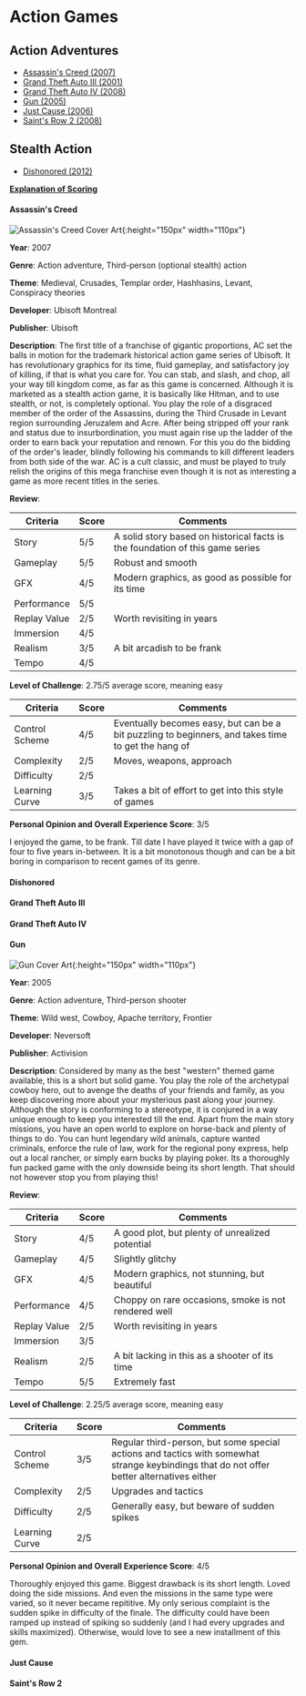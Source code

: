 # Action Games

## Action Adventures
* [Assassin's Creed (2007)](#assassins-creed)
* [Grand Theft Auto III (2001)](#grand-theft-auto-iii)
* [Grand Theft Auto IV (2008)](#grand-theft-auto-iv)
* [Gun (2005)](#gun)
* [Just Cause (2006)](#just-cause)
* [Saint's Row 2 (2008)](#saints-row-2)

## Stealth Action
* [Dishonored (2012)](#dishonored)

[**Explanation of Scoring**](https://aureliussr.github.io/aurelius-reviews/rubric)

#### Assassin's Creed

![Assassin's Creed Cover Art](https://upload.wikimedia.org/wikipedia/en/9/99/Assassin%27s_Creed_cover.png "Cover art copyright of Ubisoft. Source Wikipedia. Thumbnail image for commentary as per Fair Use policy"){:height="150px" width="110px"}

**Year**: 2007

**Genre**: Action adventure, Third-person (optional stealth) action

**Theme**: Medieval, Crusades, Templar order, Hashhasins, Levant, Conspiracy theories

**Developer**: Ubisoft Montreal

**Publisher**: Ubisoft

**Description**: The first title of a franchise of gigantic proportions, AC set the balls in motion for the trademark historical action game series of Ubisoft. It has revolutionary graphics for its time, fluid gameplay, and satisfactory joy of killing, if that is what you care for. You can stab, and slash, and chop, all your way till kingdom come, as far as this game is concerned. Although it is marketed as a stealth action game, it is basically like Hitman, and to use stealth, or not, is completely optional. You play the role of a disgraced member of the order of the Assassins, during the Third Crusade in Levant region surrounding Jeruzalem and Acre. After being stripped off your rank and status due to insurbordination, you must again rise up the ladder of the order to earn back your reputation and renown. For this you do the bidding of the order's leader, blindly following his commands to kill different leaders from both side of the war. AC is a cult classic, and must be played to truly relish the origins of this mega franchise even though it is not as interesting a game as more recent titles in the series.

**Review**:

| Criteria     | Score | Comments |
|--------------|-------|----------|
| Story        | 5/5     | A solid story based on historical facts is the foundation of this game series |
| Gameplay     | 5/5     | Robust and smooth        |
| GFX          | 4/5     | Modern graphics, as good as possible for its time|
| Performance  | 5/5     | |
| Replay Value | 2/5     | Worth revisiting in years         |
| Immersion    | 4/5     |          |
| Realism      | 3/5     | A bit arcadish to be frank         |
| Tempo        | 4/5     |     |

**Level of Challenge**: 2.75/5 average score, meaning easy

| Criteria       | Score | Comments |
|----------------|-------|----------|
| Control Scheme | 4/5     | Eventually becomes easy, but can be a bit puzzling to beginners, and takes time to get the hang of    |
| Complexity     | 2/5     | Moves, weapons, approach |
| Difficulty     | 2/5     |        |
| Learning Curve | 3/5     | Takes a bit of effort to get into this style of games        |

**Personal Opinion and Overall Experience Score**: 3/5

I enjoyed the game, to be frank. Till date I have played it twice with a gap of four to five years in-between. It is a bit monotonous though and can be a bit boring in comparison to recent games of its genre.

#### Dishonored

#### Grand Theft Auto III

#### Grand Theft Auto IV

#### Gun

![Gun Cover Art](https://upload.wikimedia.org/wikipedia/en/d/d4/Gun_Coverart.jpg "Cover art copyright of Neversoft/Activision. Source Wikipedia. Thumbnail image for commentary as per Fair Use policy"){:height="150px" width="110px"}

**Year**: 2005

**Genre**: Action adventure, Third-person shooter

**Theme**: Wild west, Cowboy, Apache territory, Frontier

**Developer**: Neversoft

**Publisher**: Activision

**Description**: Considered by many as the best "western" themed game available, this is a short but solid game. You play the role of the archetypal cowboy hero, out to avenge the deaths of your friends and family, as you keep discovering more about your mysterious past along your journey. Although the story is conforming to a stereotype, it is conjured in a way unique enough to keep you interested till the end. Apart from the main story missions, you have an open world to explore on horse-back and plenty of things to do. You can hunt legendary wild animals, capture wanted criminals, enforce the rule of law, work for the regional pony express, help out a local rancher, or simply earn bucks by playing poker. Its a thoroughly fun packed game with the only downside being its short length. That should not however stop you from playing this!

**Review**:

| Criteria     | Score | Comments |
|--------------|-------|----------|
| Story        | 4/5     | A good plot, but plenty of unrealized potential |
| Gameplay     | 4/5     | Slightly glitchy        |
| GFX          | 4/5     | Modern graphics, not stunning, but beautiful        |
| Performance  | 4/5     | Choppy on rare occasions, smoke is not rendered well         |
| Replay Value | 2/5     | Worth revisiting in years         |
| Immersion    | 3/5     |          |
| Realism      | 2/5     | A bit lacking in this as a shooter of its time         |
| Tempo        | 5/5     | Extremely fast         |

**Level of Challenge**: 2.25/5 average score, meaning easy

| Criteria       | Score | Comments |
|----------------|-------|----------|
| Control Scheme | 3/5     | Regular third-person, but some special actions and tactics with somewhat strange keybindings that do not offer better alternatives either    |
| Complexity     | 2/5     | Upgrades and tactics       |
| Difficulty     | 2/5     | Generally easy, but beware of sudden spikes        |
| Learning Curve | 2/5     |         |

**Personal Opinion and Overall Experience Score**: 4/5

Thoroughly enjoyed this game. Biggest drawback is its short length. Loved doing the side missions. And even the missions in the same type were varied, so it never became repititive. My only serious complaint is the sudden spike in difficulty of the finale. The difficulty could have been ramped up instead of spiking so suddenly (and I had every upgrades and skills maximized). Otherwise, would love to see a new installment of this gem.

#### Just Cause

#### Saint's Row 2


